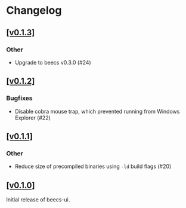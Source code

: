 # Changelog

## [[v0.1.3]](https://github.com/mlange-42/beecs-ui/compare/v0.1.2...v0.1.3)

### Other

* Upgrade to beecs v0.3.0 (#24)

## [[v0.1.2]](https://github.com/mlange-42/beecs-ui/compare/v0.1.1...v0.1.2)

### Bugfixes

* Disable cobra mouse trap, which prevented running from Windows Explorer (#22)

## [[v0.1.1]](https://github.com/mlange-42/beecs-ui/compare/v0.1.0...v0.1.1)

### Other

* Reduce size of precompiled binaries using `-ld` build flags (#20)

## [[v0.1.0]](https://github.com/mlange-42/beecs-ui/tree/v0.1.0)

Initial release of beecs-ui.
